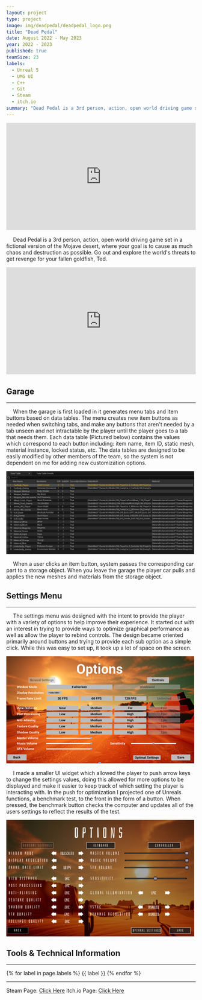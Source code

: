 ```yaml
---
layout: project
type: project
image: img/deadpedal/deadpedal_logo.png
title: "Dead Pedal"
date: August 2022 - May 2023
year: 2022 - 2023
published: true
teamSize: 23
labels:
  - Unreal 5
  - UMG UI
  - C++
  - Git
  - Steam
  - itch.io
summary: "Dead Pedal is a 3rd person, action, open world driving game set in a fictional version of the Mojave desert."
---
```


<script type='text/javascript'>
  window.smartlook||(function(d) {
    var o=smartlook=function(){ o.api.push(arguments)},h=d.getElementsByTagName('head')[0];
    var c=d.createElement('script');o.api=new Array();c.async=true;c.type='text/javascript';
    c.charset='utf-8';c.src='https://web-sdk.smartlook.com/recorder.js';h.appendChild(c);
    })(document);
    smartlook('init', '2fb05b8dec724caa0120461df1b0cf9bdc7826d4', { region: 'eu' });
</script>

<main>
  <div>
    <div style="max-width: 700px; margin: 1vw auto;">	  
      <div class="text-center" style="position: relative; padding-bottom: 57%; height: 0px;">
        <iframe src="https://www.youtube.com/embed/7abHmjIE3aU" title="Dead Pedal Trailer" allowfullscreen style="position: absolute; top: 0px; left: 0px; width: 100%; height: 99%;" frameborder="0" allow="accelerometer; autoplay; clipboard-write; encrypted-media; gyroscope; picture-in-picture; web-share"></iframe>
      </div>
    </div>	
    <div>
      <p class="text-left pt-3 pb-1 fs-5">						  Dead Pedal is a 3rd person, action, open world driving game set in a fictional version of the Mojave desert, where your goal is to cause as much chaos and destruction as possible. Go out and explore the world's threats to get revenge for your fallen goldfish, Ted. </p>
    </div>
    <div style="max-width: 700px; margin: 1vw auto;">	  
      <div class="text-center" style="position: relative; padding-bottom: 57%; height: 0px;">
        <iframe src="https://www.youtube.com/embed/6ET4GNiLwMs" title="Dead Pedal Garage Demo" allowfullscreen style="position: absolute; top: 0px; left: 0px; width: 100%; height: 99%;" frameborder="0" allow="accelerometer; autoplay; clipboard-write; encrypted-media; gyroscope; picture-in-picture; web-share"></iframe>
      </div>
    </div>	
    <h2 class="text-center my-4 fs-1">Garage</h2>
    <hr class="my-4">
    <div>
      <p class="text-left pb-1 fs-5">
						  When the garage is first loaded in it generates menu tabs and item buttons based on data tables. The menu creates new item buttons as needed when switching tabs, and make any buttons that aren't needed by a tab unseen and not intractable by the player until the player goes to a tab that needs them. Each data table (Pictured below) contains the values which correspond to each button including: item name, item ID, static mesh, material instance, locked status, etc. The data tables are designed to be easily modified by other members of the team, so the system is not dependent on me for adding new customization options. 
      </p>
    </div>
    <div class="text-center pb-3">
      <img class="img-fluid" src="../img/deadpedal/dpDataTable.PNG" width="500px">
    </div>
    <div>
      <p class="text-left pb-1 fs-5">
						  When a user clicks an item button, system passes the corresponding car part to a storage object. When you leave the garage the player car pulls and applies the new meshes and materials from the storage object. 
      </p>
    </div>
    <h2 class="text-center my-4 fs-1">Settings Menu</h2>
    <hr class="my-4">
    <div>
      <p class="text-left pb-1 fs-5">
						  The settings menu was designed with the intent to provide the player with a variety of options to help improve their experience. It started out with an interest in trying to provide ways to optimize graphical performance as well as allow the player to rebind controls. The design became oriented primarily around buttons and trying to provide each sub option as a simple click. While this was easy to set up, it took up a lot of space on the screen.
      </p>
    </div>
    <div class="text-center pb-3">
      <img class="img-fluid" src="../img/deadpedal/dpSettingsMenu_old.PNG" width="500px">
    </div>
    <div>
      <p class="text-left pb-1 fs-5">
						  I made a smaller UI widget which allowed the player to push arrow keys to change the settings values, doing this allowed for more options to be displayed and make it easier to keep track of which setting the player is interacting with. In the push for optimization I projected one of Unreals functions, a benchmark test, to the front in the form of a button. When pressed, the benchmark button checks the computer and updates all of the users settings to reflect the results of the test. 
      </p>
    </div>
    <div class="text-center pb-3">
      <img class="img-fluid" src="../img/deadpedal/dpSettingsMenu.png" width="500px">
    </div>
    <h2 class="text-center my-4 fs-1">Tools & Technical Information</h2> 
    <hr class="my-4">
    <div class="text-center">
      <p>
        {% for label in page.labels %}
        <span style="background-color: var(--tf-pill-bg)" class="badge rounded-pill fs-5">{{ label }}</span>
        {% endfor %}
      </p>
    </div>
 </div>
</main>
<hr class="my-4">
Steam Page: <a href="https://store.steampowered.com/app/2250160/Dead_Pedal/" target="_blank">Click Here</a>
itch.io Page: <a href="https://larnio.itch.io/dead-pedal" target="_blank">Click Here</a>
